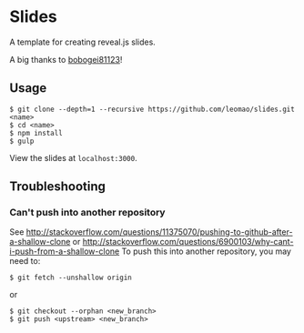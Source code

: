 # Slides

A template for creating reveal.js slides.

A big thanks to [bobogei81123](https://github.com/bobogei81123)!

## Usage

```console
$ git clone --depth=1 --recursive https://github.com/leomao/slides.git <name>
$ cd <name>
$ npm install
$ gulp
```

View the slides at `localhost:3000`.

## Troubleshooting
### Can't push into another repository
See http://stackoverflow.com/questions/11375070/pushing-to-github-after-a-shallow-clone
or http://stackoverflow.com/questions/6900103/why-cant-i-push-from-a-shallow-clone 
To push this into another repository, you may need to:

```console
$ git fetch --unshallow origin
```

or

```console
$ git checkout --orphan <new_branch>
$ git push <upstream> <new_branch>
```
